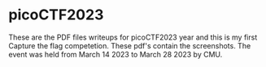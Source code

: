 # picoCTF2023
These are the PDF files writeups for picoCTF2023 year and this is my first Capture the flag competetion. 
These pdf's contain the screenshots.
The event was held from March 14 2023 to March 28 2023 by CMU.
